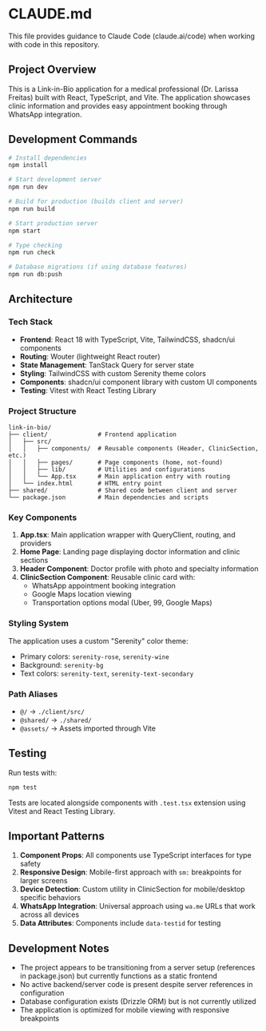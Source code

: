# CLAUDE.md

This file provides guidance to Claude Code (claude.ai/code) when working with code in this repository.

## Project Overview

This is a Link-in-Bio application for a medical professional (Dr. Larissa Freitas) built with React, TypeScript, and Vite. The application showcases clinic information and provides easy appointment booking through WhatsApp integration.

## Development Commands

```bash
# Install dependencies
npm install

# Start development server
npm run dev

# Build for production (builds client and server)
npm run build

# Start production server
npm start

# Type checking
npm run check

# Database migrations (if using database features)
npm run db:push
```

## Architecture

### Tech Stack
- **Frontend**: React 18 with TypeScript, Vite, TailwindCSS, shadcn/ui components
- **Routing**: Wouter (lightweight React router)
- **State Management**: TanStack Query for server state
- **Styling**: TailwindCSS with custom Serenity theme colors
- **Components**: shadcn/ui component library with custom UI components
- **Testing**: Vitest with React Testing Library

### Project Structure

```
link-in-bio/
├── client/              # Frontend application
│   ├── src/
│   │   ├── components/  # Reusable components (Header, ClinicSection, etc.)
│   │   ├── pages/       # Page components (home, not-found)
│   │   ├── lib/         # Utilities and configurations
│   │   └── App.tsx      # Main application entry with routing
│   └── index.html       # HTML entry point
├── shared/              # Shared code between client and server
└── package.json         # Main dependencies and scripts
```

### Key Components

1. **App.tsx**: Main application wrapper with QueryClient, routing, and providers
2. **Home Page**: Landing page displaying doctor information and clinic sections
3. **Header Component**: Doctor profile with photo and specialty information
4. **ClinicSection Component**: Reusable clinic card with:
   - WhatsApp appointment booking integration
   - Google Maps location viewing
   - Transportation options modal (Uber, 99, Google Maps)

### Styling System

The application uses a custom "Serenity" color theme:
- Primary colors: `serenity-rose`, `serenity-wine`
- Background: `serenity-bg`
- Text colors: `serenity-text`, `serenity-text-secondary`

### Path Aliases

- `@/` → `./client/src/`
- `@shared/` → `./shared/`
- `@assets/` → Assets imported through Vite

## Testing

Run tests with:
```bash
npm test
```

Tests are located alongside components with `.test.tsx` extension using Vitest and React Testing Library.

## Important Patterns

1. **Component Props**: All components use TypeScript interfaces for type safety
2. **Responsive Design**: Mobile-first approach with `sm:` breakpoints for larger screens
3. **Device Detection**: Custom utility in ClinicSection for mobile/desktop specific behaviors
4. **WhatsApp Integration**: Universal approach using `wa.me` URLs that work across all devices
5. **Data Attributes**: Components include `data-testid` for testing

## Development Notes

- The project appears to be transitioning from a server setup (references in package.json) but currently functions as a static frontend
- No active backend/server code is present despite server references in configuration
- Database configuration exists (Drizzle ORM) but is not currently utilized
- The application is optimized for mobile viewing with responsive breakpoints